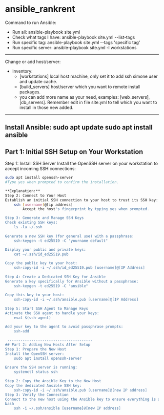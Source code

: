 # ansible_rankrent

Command to run Ansible:
- Run all: ansible-playbook site.yml
- Check what tags I have: ansible-playbook site.yml --list-tags
- Run specific tag: ansible-playbook site.yml --tags 'specific tag'
- Run specific server: ansible-playbook  site.yml -l workstations
-------------------

Change or add host/server:
- Inventory:
   - [workstations] local host machine, only set it to add ssh simone user and update cache.
   - [build_servers] host/server which you want to remote install packages.
   - you can add more name as your need, examples: [web_servers],[db_servers]. Remember edit in file site.yml to tell which you want to install in those new added.
------------------
Install Ansible:
sudo apt update
sudo apt install ansible
------------------

## Part 1: Initial SSH Setup on Your Workstation
Step 1: Install SSH Server
Install the OpenSSH server on your workstation to accept incoming SSH connections:
```bash
sudo apt install openssh-server
#Type yes when prompted to confirm the installation.

**Explanation:**
Step 2: Connect to Your Host
Establish an initial SSH connection to your host to trust its SSH key:
	ssh [username]@[ip address]
		Accept the host's fingerprint by typing yes when prompted.

Step 3: Generate and Manage SSH Keys
Check existing SSH keys:
	ls -la ~/.ssh
 
Generate a new SSH key (for general use) with a passphrase:
	ssh-keygen -t ed25519 -C "yourname default"
 
Display your public and private keys:
	cat ~/.ssh/id_ed25519.pub

Copy the public key to your host:
	ssh-copy-id -i ~/.ssh/id_ed25519.pub [username]@[IP Address]
 
Step 4: Create a Dedicated SSH Key for Ansible
Generate a key specifically for Ansible without a passphrase:
	ssh-keygen -t ed25519 -C "ansible"
 
Copy this key to your host:
	ssh-copy-id -i ~/.ssh/ansible.pub [username]@[IP Address]
 
Step 5: Start SSH Agent to Manage Keys
Activate the SSH agent to handle your keys:
	eval $(ssh-agent)
 
Add your key to the agent to avoid passphrase prompts:
	ssh-add

 ---------------------------------------
## Part 2: Adding New Hosts After Setup
Step 1: Prepare the New Host
Install the OpenSSH server:
	sudo apt install openssh-server
 
Ensure the SSH server is running:
	systemctl status ssh
 
Step 2: Copy the Ansible Key to the New Host
Copy the dedicated Ansible SSH key:
	ssh-copy-id -i ~/.ssh/ansible.pub [username]@[new IP address]
Step 3: Verify the Connection
Connect to the new host using the Ansible key to ensure everything is set up correctly:
bash
	ssh -i ~/.ssh/ansible [username]@[new IP address]
